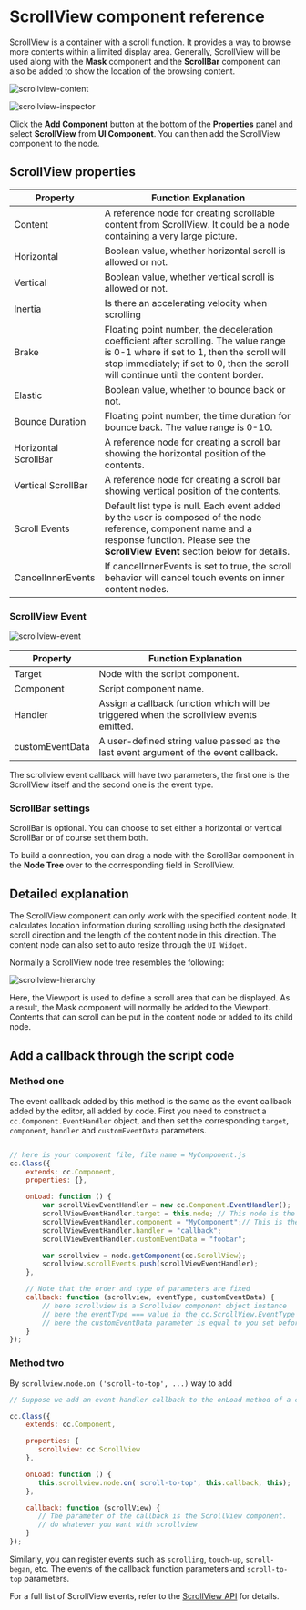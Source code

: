 # ScrollView component reference

ScrollView is a container with a scroll function. It provides a way to browse more contents within a limited display area. Generally, ScrollView will be used along with the **Mask** component and the **ScrollBar** component can also be added to show the location of the browsing content.

![scrollview-content](./scrollview/scrollview-content.png)

![scrollview-inspector](./scrollview/scrollview-inspector.png)

Click the **Add Component** button at the bottom of the **Properties** panel and select **ScrollView** from **UI Component**. You can then add the ScrollView component to the node.

## ScrollView properties

| Property |   Function Explanation
| -------------- | ----------- |
| Content    | A reference node for creating scrollable content from ScrollView. It could be a node containing a very large picture.
| Horizontal | Boolean value, whether horizontal scroll is allowed or not.
| Vertical   | Boolean value, whether vertical scroll is allowed or not.
| Inertia    | Is there an accelerating velocity when scrolling
| Brake      | Floating point number, the deceleration coefficient after scrolling. The value range is 0-1 where if set to 1, then the scroll will stop immediately; if set to 0, then the scroll will continue until the content border.
| Elastic              | Boolean value, whether to bounce back or not.
| Bounce Duration      | Floating point number, the time duration for bounce back. The value range is 0-10.
| Horizontal ScrollBar | A reference node for creating a scroll bar showing the horizontal position of the contents.
| Vertical ScrollBar   | A reference node for creating a scroll bar showing vertical position of the contents.
| Scroll Events        | Default list type is null. Each event added by the user is composed of the node reference, component name and a response function. Please see the **ScrollView Event** section below for details.
| CancelInnerEvents    | If cancelInnerEvents is set to true, the scroll behavior will cancel touch events on inner content nodes.

### ScrollView Event

![scrollview-event](./scrollview/scrollview-event.png)

| Property |   Function Explanation
| -------------- | ----------- |
| Target          | Node with the script component.  |
| Component       | Script component name.           |
| Handler         | Assign a callback function which will be triggered when the scrollview events emitted.     |
| customEventData | A user-defined string value passed as the last event argument of the event callback.       |

The scrollview event callback will have two parameters, the first one is the ScrollView itself and the second one is the event type.

### ScrollBar settings

ScrollBar is optional. You can choose to set either a horizontal or vertical ScrollBar or of course set them both.

To build a connection, you can drag a node with the ScrollBar component in the **Node Tree** over to the corresponding field in ScrollView.

## Detailed explanation

The ScrollView component can only work with the specified content node. It calculates location information during scrolling using both the designated scroll direction and the length of the content node in this direction. The content node can also set to auto resize through the `UI Widget`.

Normally a ScrollView node tree resembles the following:

![scrollview-hierarchy](./scrollview/scrollview-hierarchy.png)

Here, the Viewport is used to define a scroll area that can be displayed. As a result, the Mask component will normally be added to the Viewport. Contents that can scroll can be put in the content node or added to its child node.

## Add a callback through the script code

### Method one

The event callback added by this method is the same as the event callback added by the editor, all added by code. First you need to construct a `cc.Component.EventHandler` object, and then set the corresponding `target`, `component`, `handler` and `customEventData` parameters.

```js

// here is your component file, file name = MyComponent.js
cc.Class({
    extends: cc.Component,
    properties: {},

    onLoad: function () {
        var scrollViewEventHandler = new cc.Component.EventHandler();
        scrollViewEventHandler.target = this.node; // This node is the node to which your event handler code component belongs
        scrollViewEventHandler.component = "MyComponent";// This is the code file name
        scrollViewEventHandler.handler = "callback";
        scrollViewEventHandler.customEventData = "foobar";

        var scrollview = node.getComponent(cc.ScrollView);
        scrollview.scrollEvents.push(scrollViewEventHandler);
    },

    // Note that the order and type of parameters are fixed
    callback: function (scrollview, eventType, customEventData) {
        // here scrollview is a Scrollview component object instance
        // here the eventType === value in the cc.ScrollView.EventType enum
        // here the customEventData parameter is equal to you set before the "foobar"
    }
});
```

### Method two

By `scrollview.node.on ('scroll-to-top', ...)` way to add

```js
// Suppose we add an event handler callback to the onLoad method of a component and handle the event in the callback function:

cc.Class({
    extends: cc.Component,

    properties: {
       scrollview: cc.ScrollView
    },

    onLoad: function () {
       this.scrollview.node.on('scroll-to-top', this.callback, this);
    },

    callback: function (scrollView) {
       // The parameter of the callback is the ScrollView component.
       // do whatever you want with scrollview
    }
});
```

Similarly, you can register events such as `scrolling`, `touch-up`, `scroll-began`, etc. The events of the callback function parameters and `scroll-to-top` parameters.

For a full list of ScrollView events, refer to the [ScrollView API](../../../api/en/classes/ScrollView.html) for details.
